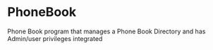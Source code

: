 # PhoneBook
Phone Book program that manages a Phone Book Directory and has Admin/user privileges integrated
